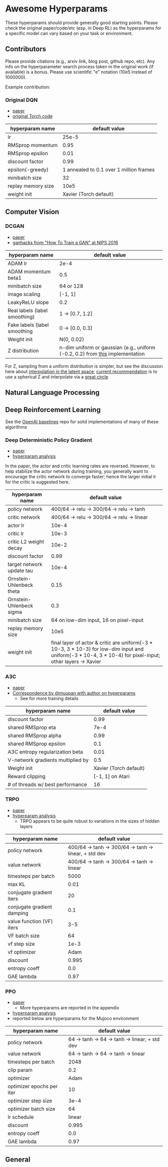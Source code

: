 # Awesome Hyperparams

These hyperparams should provide generally good starting points. Please check the original paper/code/etc (esp. in Deep RL) as the hyperparams for a specific model can vary based on your task or environment. 

## Contributors 

Please provide citations (e.g., arxiv link, blog post, github repo, etc). Any info on the hyperparameter search process taken in the original work (if available) is a bonus. Please use scientific "e" notation (10e5 instead of 1000000).

Example contribution: 

### Original DQN

* [paper](https://arxiv.org/pdf/1312.5602.pdf)
* [original Torch code](https://github.com/kuz/DeepMind-Atari-Deep-Q-Learner/blob/master/run_gpu)

| hyperparam name | default value |
| --- | --- |
| lr | 25e-5 |
| RMSprop momentum | 0.95 |
| RMSprop epsilon | 0.01 | 
| discount factor | 0.99 |
| epsilon(-greedy) | 1 annealed to 0.1 over 1 million frames |
| minibatch size | 32 |
| replay memory size | 10e5 |
| weight init | Xavier (Torch default) |

## Computer Vision

### DCGAN

* [paper](https://arxiv.org/abs/1511.06434)
* [ganhacks from "How To Train a GAN" at NIPS 2016](https://github.com/soumith/ganhacks)

| hyperparam name | default value |
| --- | --- |
| ADAM lr | 2e-4 |
| ADAM momentum beta1 | 0.5 |
| minibatch size | 64 or 128 |
| image scaling | [-1, 1] |
| LeakyReLU slope | 0.2 |
| Real labels (label smoothing) | 1 -> [0.7, 1.2] |
| Fake labels (label smoothing | 0 -> [0.0, 0.3] |
| Weight init | N(0, 0.02) |
| Z distribution| n-dim uniform or gaussian (e.g., uniform (-0.2, 0.2) from [this](https://github.com/carpedm20/DCGAN-tensorflow/blob/master/utils.py#L200) implementation |

For Z, sampling from a uniform distribution is simpler, but see the discussion here about [interpolation in the latent space](https://github.com/soumith/dcgan.torch/issues/14); [current recommendation](https://github.com/soumith/ganhacks#3-use-a-spherical-z) is to use a spherical Z and interpolate via a [great circle](https://en.wikipedia.org/wiki/Great_circle)

## Natural Language Processing 

## Deep Reinforcement Learning

See the [OpenAI baselines](https://github.com/openai/baselines) repo for solid implementations of many of these algorithms

### Deep Deterministic Policy Gradient

* [paper](https://arxiv.org/pdf/1509.02971v2.pdf)
* [hyperparam analysis](https://arxiv.org/pdf/1709.06560v1.pdf)

In the paper, the actor and critic learning rates are reversed. However, to help stabilize the actor network during training, you generally want to encourage the critic network to converge faster; hence the larger initial lr for the critic is suggested here.

| hyperparam name | default value |
| --- | --- |
| policy network | 400/64 -> relu -> 300/64 -> relu -> tanh | 
| critic network |  400/64 -> relu -> 300/64 -> relu -> linear |
| actor lr | 10e-4 |
| critic lr | 10e-3 |
| critic L2 weight decay | 10e-2 |
| discount factor | 0.99 |
| target network update tau | 10e-4 |
| Ornstein-Uhlenbeck theta | 0.15 |
| Ornstein-Uhlenbeck sigma | 0.3 |
| minibatch size | 64 on low-dim input, 16 on pixel-input | 
| replay memory size | 10e5 |
| weight init | final layer of actor & critic are uniform(-3 * 10-3, 3 * 10-3) for low-dim input and uniform(-3 * 10-4, 3 * 10-4) for pixel-input; other layers -> Xavier |

### A3C

* [paper](https://arxiv.org/pdf/1602.01783.pdf)
* [Correspondence by @muupan with author on hyperparams](https://github.com/muupan/async-rl/wiki)
    * See for more training details 
    
| hyperparam name | default value |
| --- | --- |
| discount factor | 0.99 |
| shared RMSprop eta | 7e-4 |
| shared RMSprop alpha | 0.99 |
| shared RMSprop epsilon | 0.1 |
| A3C entropy regularization beta | 0.01 |
| V-network gradients multiplied by | 0.5 |
| Weight init | Xavier (Torch default) |
| Reward clipping | [-1, 1] on Atari |
| # of threads w/ best performance | 16 |

### TRPO

* [paper](https://people.eecs.berkeley.edu/~pabbeel/papers/2015-ICML-TRPO.pdf)
* [hyperparam analysis](https://arxiv.org/pdf/1709.06560v1.pdf)
    * TRPO appears to be quite robust to variations in the sizes of hidden layers

| hyperparam name | default value |
| --- | --- |
| policy network | 400/64 -> tanh -> 300/64 -> tanh -> linear, + std dev | 
| value network |  400/64 -> tanh -> 300/64 -> tanh -> linear |
| timesteps per batch | 5000 |
| max KL | 0.01 |
| conjugate gradient iters | 20 |
| conjugate gradient damping | 0.1 |
| value function (VF) iters | 3-5 |
| VF batch size | 64 |
| vf step size | 1e-3 |
| vf optimizer | Adam | 
| discount | 0.995 |
| entropy coeff | 0.0 |
| GAE lambda | 0.97 |

### PPO

* [paper](https://arxiv.org/abs/1707.06347)
    * More hyperparams are reported in the appendix
* [hyperparam analysis](https://arxiv.org/pdf/1709.06560v1.pdf)
* reported below are hyperparams for the Mujoco environment

| hyperparam name | default value |
| --- | --- |
| policy network | 64 -> tanh -> 64 -> tanh -> linear, + std dev | 
| value network |  64 -> tanh -> 64 -> tanh -> linear |
| timesteps per batch | 2048 |
| clip param | 0.2 |
| optimizer | Adam |
| optimizer epochs per iter | 10 |
| optimizer step size | 3e-4 |
| optimizer batch size | 64 |
| lr schedule | linear |
| discount | 0.995 |
| entropy coeff | 0.0 |
| GAE lambda | 0.97 |


## General



